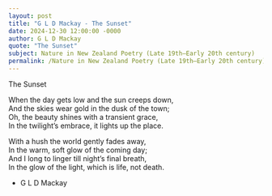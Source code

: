 ```yaml
---
layout: post
title: "G L D Mackay - The Sunset"
date: 2024-12-30 12:00:00 -0000
author: G L D Mackay
quote: "The Sunset"
subject: Nature in New Zealand Poetry (Late 19th–Early 20th century)
permalink: /Nature in New Zealand Poetry (Late 19th–Early 20th century)/G L D Mackay/G L D Mackay - The Sunset
---
```


The Sunset

When the day gets low and the sun creeps down,  
And the skies wear gold in the dusk of the town;  
Oh, the beauty shines with a transient grace,  
In the twilight’s embrace, it lights up the place.

With a hush the world gently fades away,  
In the warm, soft glow of the coming day;  
And I long to linger till night’s final breath,  
In the glow of the light, which is life, not death.


- G L D Mackay
